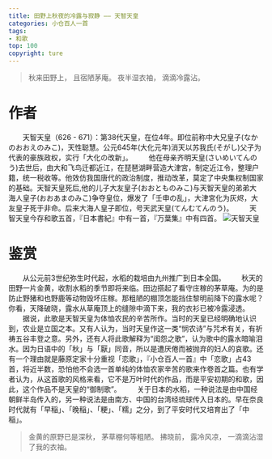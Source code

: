 ```yaml
---
title: 田野上秋夜的冷露与寂静 —— 天智天皇
categories: 小仓百人一首
tags:
- 和歌
top: 100
copyright: ture
---
```


> 秋来田野上， 且宿陋茅庵。
> 夜半湿衣袖， 滴滴冷露沾。

<!-- more -->

# 作者
&emsp;&emsp;天智天皇（626 - 671）：第38代天皇，在位4年。即位前称中大兄皇子(なかのおおえのみこ)，天性聪慧。公元645年(大化元年)消天以苏我氏(そがし)父子为代表的豪族政权，实行「大化の改新」。
&emsp;&emsp;他在母亲齐明天皇(さいめいてんのう)去世后，由大和飞鸟迁都近江，在琵琶湖畔营造大津宮，制定近江令，整理户籍，统一税收等。他效仿我国唐代的政治制度，推动改革，莫定了中央集权制国家的基础。天智天皇死后,他的儿子大友皇子(おおとものみこ)与天智天皇的弟弟大海人皇子(おおあまのみこ)争夺皇位，爆发了「壬申の乱」，大津宮化为灰烬，大友皇子死于非命。后来大海人皇子即位，号天武天皇(てんむてんのう)。
&emsp;&emsp;天智天皇今存和歌五首，『日本書紀』中有一首，『万葉集』中有四首。
![](http://pic.cloverkim.com/天智天皇.jpg '天智天皇') 

# 鉴赏
&emsp;&emsp;从公元前3世纪弥生时代起，水稻的栽培由九州推广到日本全国。
&emsp;&emsp;秋天的田野一片金黄，收割水稻的季节即将来临。田边搭起了看守庄稼的茅草庵。为的是防止野猪和也野鹿等动物毁坏庄稼。那粗陋的棚顶怎能挡住黎明前降下的露水呢？你看，天降破晓，露水从草庵顶上的缝隙中滴下来，我的衣衫已被冷露浸透。
&emsp;&emsp;据说，此歌是天智天皇为体恤农民的辛苦所作。当时的天皇已经明确地认识到，农业是立国之本。又有人认为，当时天皇作这一类“悯农诗”与咒术有关，有祈祷五谷丰登之意。另外，还有人将此歌解释为“闺怨之歌”，认为歌中的露水暗喻泪水。因为日语中的「秋」与「厭」同音，所以是遭厌倦而被抛弃的妇人的哀歌。还有一个理由就是藤原定家十分重视「恋歌」，『小仓百人一首』中「恋歌」占43首，将近半数，恐怕他不会选一首单纯的体恤农家辛苦的歌来作卷首之篇。也有学者认为，从这首歌的风格来看，它不是万叶时代的作品，而是平安初期的和歌，因此，这个作品不是天皇的“御制歌”。
&emsp;&emsp;关于日本的水稻，一种说法是由中国经朝鲜半岛传入的，另一种说法是由南方、中国的台湾经琉球传入日本的。早在奈良时代就有「早稲」、「晚稲」、「粳」、「糯」之分，到了平安时代又培育出了「中稲」。

> 金黄的原野已是深秋，
> 茅草棚何等粗陋。
> 拂晓前，
> 露冷风凉，
> 一滴滴沾湿了我的衣袖。
